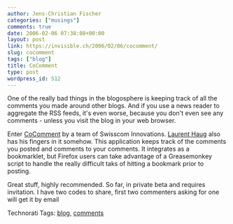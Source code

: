 ```yaml
---
author: Jens-Christian Fischer
categories: ["musings"]
comments: true
date: 2006-02-06 07:38:08+00:00
layout: post
link: https://invisible.ch/2006/02/06/cocomment/
slug: cocomment
tags: ["blog"]
title: CoComment
type: post
wordpress_id: 512
---
```


One of the really bad things in the blogosphere is keeping track of all the comments you made around other blogs. And if you use a news reader to aggregate the RSS feeds, it's even worse, because you don't even see any comments - unless you visit the blog in your web browser.

Enter [CoComment][1] by a team of Swisscom Innovations. [Laurent Haug][2] also has his fingers in it somehow. This application keeps track of the comments you posted and comments to your comments. It integrates as a bookmarklet, but Firefox users can take advantage of a Greasemonkey script to handle the really difficult taks of hitting a bookmark prior to posting.

Great stuff, highly recommended. So far, in private beta and requires invitation. I have two codes to share, first two commenters asking for one will get it by email



[1]: https://www.cocomment.com
[2]: https://www.ballpark.ch


Technorati Tags: [blog](https://www.technorati.com/tag/blog), [comments](https://www.technorati.com/tag/comments)

